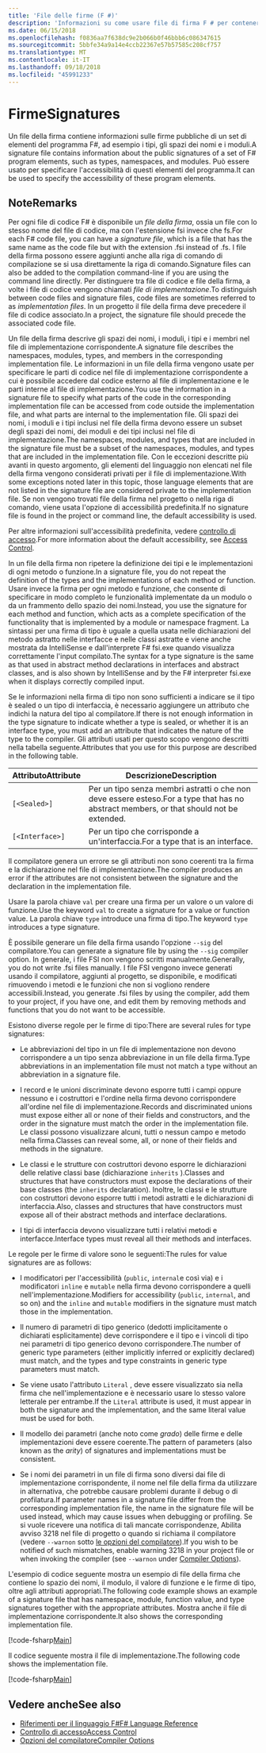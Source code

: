 ```yaml
---
title: 'File delle firme (F #)'
description: 'Informazioni su come usare file di firma F # per contenere le informazioni sulle firme pubbliche di un set di F # gli elementi del programma, ad esempio tipi, gli spazi dei nomi e i moduli.'
ms.date: 06/15/2018
ms.openlocfilehash: f0836aa7f638dc9e2b066b0f46bbb6c086347615
ms.sourcegitcommit: 5bbfe34a9a14e4ccb22367e57b57585c208cf757
ms.translationtype: MT
ms.contentlocale: it-IT
ms.lasthandoff: 09/18/2018
ms.locfileid: "45991233"
---
```

# <a name="signatures"></a><span data-ttu-id="2e5b1-103">Firme</span><span class="sxs-lookup"><span data-stu-id="2e5b1-103">Signatures</span></span>

<span data-ttu-id="2e5b1-104">Un file della firma contiene informazioni sulle firme pubbliche di un set di elementi del programma F#, ad esempio i tipi, gli spazi dei nomi e i moduli.</span><span class="sxs-lookup"><span data-stu-id="2e5b1-104">A signature file contains information about the public signatures of a set of F# program elements, such as types, namespaces, and modules.</span></span> <span data-ttu-id="2e5b1-105">Può essere usato per specificare l'accessibilità di questi elementi del programma.</span><span class="sxs-lookup"><span data-stu-id="2e5b1-105">It can be used to specify the accessibility of these program elements.</span></span>

## <a name="remarks"></a><span data-ttu-id="2e5b1-106">Note</span><span class="sxs-lookup"><span data-stu-id="2e5b1-106">Remarks</span></span>

<span data-ttu-id="2e5b1-107">Per ogni file di codice F# è disponibile un *file della firma*, ossia un file con lo stesso nome del file di codice, ma con l'estensione fsi invece che fs.</span><span class="sxs-lookup"><span data-stu-id="2e5b1-107">For each F# code file, you can have a *signature file*, which is a file that has the same name as the code file but with the extension .fsi instead of .fs.</span></span> <span data-ttu-id="2e5b1-108">I file della firma possono essere aggiunti anche alla riga di comando di compilazione se si usa direttamente la riga di comando.</span><span class="sxs-lookup"><span data-stu-id="2e5b1-108">Signature files can also be added to the compilation command-line if you are using the command line directly.</span></span> <span data-ttu-id="2e5b1-109">Per distinguere tra file di codice e file della firma, a volte i file di codice vengono chiamati *file di implementazione*.</span><span class="sxs-lookup"><span data-stu-id="2e5b1-109">To distinguish between code files and signature files, code files are sometimes referred to as *implementation files*.</span></span> <span data-ttu-id="2e5b1-110">In un progetto il file della firma deve precedere il file di codice associato.</span><span class="sxs-lookup"><span data-stu-id="2e5b1-110">In a project, the signature file should precede the associated code file.</span></span>

<span data-ttu-id="2e5b1-111">Un file della firma descrive gli spazi dei nomi, i moduli, i tipi e i membri nel file di implementazione corrispondente.</span><span class="sxs-lookup"><span data-stu-id="2e5b1-111">A signature file describes the namespaces, modules, types, and members in the corresponding implementation file.</span></span> <span data-ttu-id="2e5b1-112">Le informazioni in un file della firma vengono usate per specificare le parti di codice nel file di implementazione corrispondente a cui è possibile accedere dal codice esterno al file di implementazione e le parti interne al file di implementazione.</span><span class="sxs-lookup"><span data-stu-id="2e5b1-112">You use the information in a signature file to specify what parts of the code in the corresponding implementation file can be accessed from code outside the implementation file, and what parts are internal to the implementation file.</span></span> <span data-ttu-id="2e5b1-113">Gli spazi dei nomi, i moduli e i tipi inclusi nel file della firma devono essere un subset degli spazi dei nomi, dei moduli e dei tipi inclusi nel file di implementazione.</span><span class="sxs-lookup"><span data-stu-id="2e5b1-113">The namespaces, modules, and types that are included in the signature file must be a subset of the namespaces, modules, and types that are included in the implementation file.</span></span> <span data-ttu-id="2e5b1-114">Con le eccezioni descritte più avanti in questo argomento, gli elementi del linguaggio non elencati nel file della firma vengono considerati privati per il file di implementazione.</span><span class="sxs-lookup"><span data-stu-id="2e5b1-114">With some exceptions noted later in this topic, those language elements that are not listed in the signature file are considered private to the implementation file.</span></span> <span data-ttu-id="2e5b1-115">Se non vengono trovati file della firma nel progetto o nella riga di comando, viene usata l'opzione di accessibilità predefinita.</span><span class="sxs-lookup"><span data-stu-id="2e5b1-115">If no signature file is found in the project or command line, the default accessibility is used.</span></span>

<span data-ttu-id="2e5b1-116">Per altre informazioni sull'accessibilità predefinita, vedere [controllo di accesso](access-control.md).</span><span class="sxs-lookup"><span data-stu-id="2e5b1-116">For more information about the default accessibility, see [Access Control](access-control.md).</span></span>

<span data-ttu-id="2e5b1-117">In un file della firma non ripetere la definizione dei tipi e le implementazioni di ogni metodo o funzione.</span><span class="sxs-lookup"><span data-stu-id="2e5b1-117">In a signature file, you do not repeat the definition of the types and the implementations of each method or function.</span></span> <span data-ttu-id="2e5b1-118">Usare invece la firma per ogni metodo e funzione, che consente di specificare in modo completo le funzionalità implementate da un modulo o da un frammento dello spazio dei nomi.</span><span class="sxs-lookup"><span data-stu-id="2e5b1-118">Instead, you use the signature for each method and function, which acts as a complete specification of the functionality that is implemented by a module or namespace fragment.</span></span> <span data-ttu-id="2e5b1-119">La sintassi per una firma di tipo è uguale a quella usata nelle dichiarazioni del metodo astratto nelle interfacce e nelle classi astratte e viene anche mostrata da IntelliSense e dall'interprete F# fsi.exe quando visualizza correttamente l'input compilato.</span><span class="sxs-lookup"><span data-stu-id="2e5b1-119">The syntax for a type signature is the same as that used in abstract method declarations in interfaces and abstract classes, and is also shown by IntelliSense and by the F# interpreter fsi.exe when it displays correctly compiled input.</span></span>

<span data-ttu-id="2e5b1-120">Se le informazioni nella firma di tipo non sono sufficienti a indicare se il tipo è sealed o un tipo di interfaccia, è necessario aggiungere un attributo che indichi la natura del tipo al compilatore.</span><span class="sxs-lookup"><span data-stu-id="2e5b1-120">If there is not enough information in the type signature to indicate whether a type is sealed, or whether it is an interface type, you must add an attribute that indicates the nature of the type to the compiler.</span></span> <span data-ttu-id="2e5b1-121">Gli attributi usati per questo scopo vengono descritti nella tabella seguente.</span><span class="sxs-lookup"><span data-stu-id="2e5b1-121">Attributes that you use for this purpose are described in the following table.</span></span>

|<span data-ttu-id="2e5b1-122">Attributo</span><span class="sxs-lookup"><span data-stu-id="2e5b1-122">Attribute</span></span>|<span data-ttu-id="2e5b1-123">Descrizione</span><span class="sxs-lookup"><span data-stu-id="2e5b1-123">Description</span></span>|
|---------|-----------|
|`[<Sealed>]`|<span data-ttu-id="2e5b1-124">Per un tipo senza membri astratti o che non deve essere esteso.</span><span class="sxs-lookup"><span data-stu-id="2e5b1-124">For a type that has no abstract members, or that should not be extended.</span></span>|
|`[<Interface>]`|<span data-ttu-id="2e5b1-125">Per un tipo che corrisponde a un'interfaccia.</span><span class="sxs-lookup"><span data-stu-id="2e5b1-125">For a type that is an interface.</span></span>|
<span data-ttu-id="2e5b1-126">Il compilatore genera un errore se gli attributi non sono coerenti tra la firma e la dichiarazione nel file di implementazione.</span><span class="sxs-lookup"><span data-stu-id="2e5b1-126">The compiler produces an error if the attributes are not consistent between the signature and the declaration in the implementation file.</span></span>

<span data-ttu-id="2e5b1-127">Usare la parola chiave `val` per creare una firma per un valore o un valore di funzione.</span><span class="sxs-lookup"><span data-stu-id="2e5b1-127">Use the keyword `val` to create a signature for a value or function value.</span></span> <span data-ttu-id="2e5b1-128">La parola chiave `type` introduce una firma di tipo.</span><span class="sxs-lookup"><span data-stu-id="2e5b1-128">The keyword `type` introduces a type signature.</span></span>

<span data-ttu-id="2e5b1-129">È possibile generare un file della firma usando l'opzione `--sig` del compilatore.</span><span class="sxs-lookup"><span data-stu-id="2e5b1-129">You can generate a signature file by using the `--sig` compiler option.</span></span> <span data-ttu-id="2e5b1-130">In generale, i file FSI non vengono scritti manualmente.</span><span class="sxs-lookup"><span data-stu-id="2e5b1-130">Generally, you do not write .fsi files manually.</span></span> <span data-ttu-id="2e5b1-131">I file FSI vengono invece generati usando il compilatore, aggiunti al progetto, se disponibile, e modificati rimuovendo i metodi e le funzioni che non si vogliono rendere accessibili.</span><span class="sxs-lookup"><span data-stu-id="2e5b1-131">Instead, you generate .fsi files by using the compiler, add them to your project, if you have one, and edit them by removing methods and functions that you do not want to be accessible.</span></span>

<span data-ttu-id="2e5b1-132">Esistono diverse regole per le firme di tipo:</span><span class="sxs-lookup"><span data-stu-id="2e5b1-132">There are several rules for type signatures:</span></span>

- <span data-ttu-id="2e5b1-133">Le abbreviazioni del tipo in un file di implementazione non devono corrispondere a un tipo senza abbreviazione in un file della firma.</span><span class="sxs-lookup"><span data-stu-id="2e5b1-133">Type abbreviations in an implementation file must not match a type without an abbreviation in a signature file.</span></span>

- <span data-ttu-id="2e5b1-134">I record e le unioni discriminate devono esporre tutti i campi oppure nessuno e i costruttori e l'ordine nella firma devono corrispondere all'ordine nel file di implementazione.</span><span class="sxs-lookup"><span data-stu-id="2e5b1-134">Records and discriminated unions must expose either all or none of their fields and constructors, and the order in the signature must match the order in the implementation file.</span></span> <span data-ttu-id="2e5b1-135">Le classi possono visualizzare alcuni, tutti o nessun campo e metodo nella firma.</span><span class="sxs-lookup"><span data-stu-id="2e5b1-135">Classes can reveal some, all, or none of their fields and methods in the signature.</span></span>

- <span data-ttu-id="2e5b1-136">Le classi e le strutture con costruttori devono esporre le dichiarazioni delle relative classi base (dichiarazione `inherits` ).</span><span class="sxs-lookup"><span data-stu-id="2e5b1-136">Classes and structures that have constructors must expose the declarations of their base classes (the `inherits` declaration).</span></span> <span data-ttu-id="2e5b1-137">Inoltre, le classi e le strutture con costruttori devono esporre tutti i metodi astratti e le dichiarazioni di interfaccia.</span><span class="sxs-lookup"><span data-stu-id="2e5b1-137">Also, classes and structures that have constructors must expose all of their abstract methods and interface declarations.</span></span>

- <span data-ttu-id="2e5b1-138">I tipi di interfaccia devono visualizzare tutti i relativi metodi e interfacce.</span><span class="sxs-lookup"><span data-stu-id="2e5b1-138">Interface types must reveal all their methods and interfaces.</span></span>

<span data-ttu-id="2e5b1-139">Le regole per le firme di valore sono le seguenti:</span><span class="sxs-lookup"><span data-stu-id="2e5b1-139">The rules for value signatures are as follows:</span></span>

- <span data-ttu-id="2e5b1-140">I modificatori per l'accessibilità (`public`, `internal`e così via) e i modificatori `inline` e `mutable` nella firma devono corrispondere a quelli nell'implementazione.</span><span class="sxs-lookup"><span data-stu-id="2e5b1-140">Modifiers for accessibility (`public`, `internal`, and so on) and the `inline` and `mutable` modifiers in the signature must match those in the implementation.</span></span>

- <span data-ttu-id="2e5b1-141">Il numero di parametri di tipo generico (dedotti implicitamente o dichiarati esplicitamente) deve corrispondere e il tipo e i vincoli di tipo nei parametri di tipo generico devono corrispondere.</span><span class="sxs-lookup"><span data-stu-id="2e5b1-141">The number of generic type parameters (either implicitly inferred or explicitly declared) must match, and the types and type constraints in generic type parameters must match.</span></span>

- <span data-ttu-id="2e5b1-142">Se viene usato l'attributo `Literal` , deve essere visualizzato sia nella firma che nell'implementazione e è necessario usare lo stesso valore letterale per entrambe.</span><span class="sxs-lookup"><span data-stu-id="2e5b1-142">If the `Literal` attribute is used, it must appear in both the signature and the implementation, and the same literal value must be used for both.</span></span>

- <span data-ttu-id="2e5b1-143">Il modello dei parametri (anche noto come *grado*) delle firme e delle implementazioni deve essere coerente.</span><span class="sxs-lookup"><span data-stu-id="2e5b1-143">The pattern of parameters (also known as the *arity*) of signatures and implementations must be consistent.</span></span>

- <span data-ttu-id="2e5b1-144">Se i nomi dei parametri in un file di firma sono diversi dai file di implementazione corrispondente, il nome nel file della firma da utilizzare in alternativa, che potrebbe causare problemi durante il debug o di profilatura.</span><span class="sxs-lookup"><span data-stu-id="2e5b1-144">If parameter names in a signature file differ from the corresponding implementation file, the name in the signature file will be used instead, which may cause issues when debugging or profiling.</span></span> <span data-ttu-id="2e5b1-145">Se si vuole ricevere una notifica di tali mancate corrispondenze, Abilita avviso 3218 nel file di progetto o quando si richiama il compilatore (vedere `--warnon` sotto [le opzioni del compilatore](compiler-options.md)).</span><span class="sxs-lookup"><span data-stu-id="2e5b1-145">If you wish to be notified of such mismatches, enable warning 3218 in your project file or when invoking the compiler (see `--warnon` under [Compiler Options](compiler-options.md)).</span></span>

<span data-ttu-id="2e5b1-146">L'esempio di codice seguente mostra un esempio di file della firma che contiene lo spazio dei nomi, il modulo, il valore di funzione e le firme di tipo, oltre agli attributi appropriati.</span><span class="sxs-lookup"><span data-stu-id="2e5b1-146">The following code example shows an example of a signature file that has namespace, module, function value, and type signatures together with the appropriate attributes.</span></span> <span data-ttu-id="2e5b1-147">Mostra anche il file di implementazione corrispondente.</span><span class="sxs-lookup"><span data-stu-id="2e5b1-147">It also shows the corresponding implementation file.</span></span>

[!code-fsharp[Main](../../../samples/snippets/fsharp/fssignatures/snippet9002.fs)]

<span data-ttu-id="2e5b1-148">Il codice seguente mostra il file di implementazione.</span><span class="sxs-lookup"><span data-stu-id="2e5b1-148">The following code shows the implementation file.</span></span>

[!code-fsharp[Main](../../../samples/snippets/fsharp/fssignatures/snippet9001.fs)]

## <a name="see-also"></a><span data-ttu-id="2e5b1-149">Vedere anche</span><span class="sxs-lookup"><span data-stu-id="2e5b1-149">See also</span></span>

- [<span data-ttu-id="2e5b1-150">Riferimenti per il linguaggio F#</span><span class="sxs-lookup"><span data-stu-id="2e5b1-150">F# Language Reference</span></span>](index.md)
- [<span data-ttu-id="2e5b1-151">Controllo di accesso</span><span class="sxs-lookup"><span data-stu-id="2e5b1-151">Access Control</span></span>](access-control.md)
- [<span data-ttu-id="2e5b1-152">Opzioni del compilatore</span><span class="sxs-lookup"><span data-stu-id="2e5b1-152">Compiler Options</span></span>](compiler-options.md)
